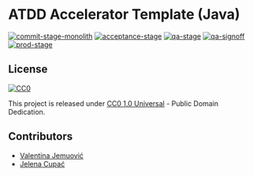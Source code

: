 # ATDD Accelerator Template (Java)

[![commit-stage-monolith](https://github.com/optivem/atdd-accelerator-template-java/actions/workflows/commit-stage-monolith.yml/badge.svg)](https://github.com/optivem/atdd-accelerator-template-java/actions/workflows/commit-stage-monolith.yml)
[![acceptance-stage](https://github.com/optivem/atdd-accelerator-template-java/actions/workflows/acceptance-stage.yml/badge.svg)](https://github.com/optivem/atdd-accelerator-template-java/actions/workflows/acceptance-stage.yml)
[![qa-stage](https://github.com/optivem/atdd-accelerator-template-java/actions/workflows/qa-stage.yml/badge.svg)](https://github.com/optivem/atdd-accelerator-template-java/actions/workflows/qa-stage.yml)
[![qa-signoff](https://github.com/optivem/atdd-accelerator-template-java/actions/workflows/qa-signoff.yml/badge.svg)](https://github.com/optivem/atdd-accelerator-template-java/actions/workflows/qa-signoff.yml)
[![prod-stage](https://github.com/optivem/atdd-accelerator-template-java/actions/workflows/prod-stage.yml/badge.svg)](https://github.com/optivem/atdd-accelerator-template-java/actions/workflows/prod-stage.yml)

## License

[![CC0](https://img.shields.io/badge/License-CC0_1.0-lightgrey.svg)](http://creativecommons.org/publicdomain/cc0/1.0/)

This project is released under [CC0 1.0 Universal](https://creativecommons.org/publicdomain/zero/1.0/) - Public Domain Dedication.

## Contributors

- [Valentina Jemuović](https://github.com/valentinajemuovic)
- [Jelena Cupać](https://github.com/jcupac)
